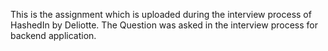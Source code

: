 This is the assignment which is uploaded during the interview process of HashedIn by Deliotte.
The Question was asked in the interview process for backend application.
